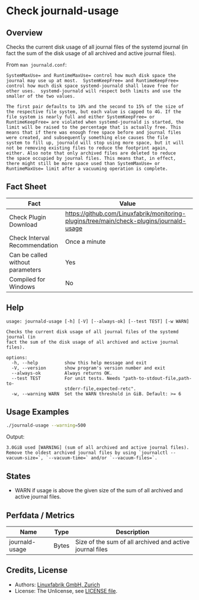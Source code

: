 # Check journald-usage

## Overview

Checks the current disk usage of all journal files of the systemd journal (in fact the sum of the disk usage of all archived and active journal files).

From `man journald.conf`:

```text
SystemMaxUse= and RuntimeMaxUse= control how much disk space the
journal may use up at most.  SystemKeepFree= and RuntimeKeepFree=
control how much disk space systemd-journald shall leave free for
other uses.  systemd-journald will respect both limits and use the
smaller of the two values.

The first pair defaults to 10% and the second to 15% of the size of
the respective file system, but each value is capped to 4G. If the
file system is nearly full and either SystemKeepFree= or
RuntimeKeepFree= are violated when systemd-journald is started, the
limit will be raised to the percentage that is actually free. This
means that if there was enough free space before and journal files
were created, and subsequently something else causes the file
system to fill up, journald will stop using more space, but it will
not be removing existing files to reduce the footprint again,
either. Also note that only archived files are deleted to reduce
the space occupied by journal files. This means that, in effect,
there might still be more space used than SystemMaxUse= or
RuntimeMaxUse= limit after a vacuuming operation is complete.
```


## Fact Sheet

| Fact | Value |
|----|----|
| Check Plugin Download                 | <https://github.com/Linuxfabrik/monitoring-plugins/tree/main/check-plugins/journald-usage> |
| Check Interval Recommendation         | Once a minute |
| Can be called without parameters      | Yes |
| Compiled for Windows                  | No |


## Help

```text
usage: journald-usage [-h] [-V] [--always-ok] [--test TEST] [-w WARN]

Checks the current disk usage of all journal files of the systemd journal (in
fact the sum of the disk usage of all archived and active journal files).

options:
  -h, --help          show this help message and exit
  -V, --version       show program's version number and exit
  --always-ok         Always returns OK.
  --test TEST         For unit tests. Needs "path-to-stdout-file,path-to-
                      stderr-file,expected-retc".
  -w, --warning WARN  Set the WARN threshold in GiB. Default: >= 6
```


## Usage Examples

```bash
./journald-usage --warning=500
```

Output:

```text
3.0GiB used [WARNING] (sum of all archived and active journal files). Remove the oldest archived journal files by using `journalctl --vacuum-size=`, `--vacuum-time=` and/or `--vacuum-files=`.
```


## States

* WARN if usage is above the given size of the sum of all archived and active journal files.


## Perfdata / Metrics

| Name | Type | Description |
|----|----|----|
| journald-usage | Bytes | Size of the sum of all archived and active journal files |


## Credits, License

* Authors: [Linuxfabrik GmbH, Zurich](https://www.linuxfabrik.ch)
* License: The Unlicense, see [LICENSE file](https://unlicense.org/).
